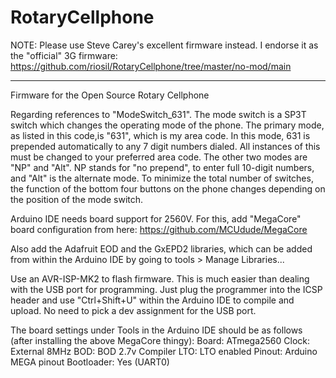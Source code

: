 # RotaryCellphone

NOTE: Please use Steve Carey's excellent firmware instead. I endorse it as the "official" 3G firmware: https://github.com/riosil/RotaryCellphone/tree/master/no-mod/main


******************************************************

Firmware for the Open Source Rotary Cellphone

Regarding references to "ModeSwitch_631". The mode switch is a SP3T switch which changes the operating mode of the phone. The primary mode, as listed in this code,is "631", which is my area code. In this mode, 631 is prepended automatically to any 7 digit numbers dialed. All instances of this must be changed to your preferred area code. The other two modes are "NP" and "Alt". NP stands for "no prepend", to enter full 10-digit numbers, and "Alt" is the alternate mode. To minimize the total number of switches, the function of the bottom four buttons on the phone changes depending on the position of the mode switch. 

Arduino IDE needs board support for 2560V. For this, add "MegaCore" board configuration from here: https://github.com/MCUdude/MegaCore

Also add the Adafruit EOD and the GxEPD2 libraries, which can be added from within the Arduino IDE by going to tools > Manage Libraries...

Use an AVR-ISP-MK2 to flash firmware. This is much easier than dealing with the USB port for programming. Just plug the programmer into the ICSP header and use "Ctrl+Shift+U" within the Arduino IDE to compile and upload. No need to pick a dev assignment for the USB port.

The board settings under Tools in the Arduino IDE should be as follows (after installing the above MegaCore thingy):
Board: ATmega2560
Clock: External 8MHz
BOD: BOD 2.7v
Compiler LTO: LTO enabled
Pinout: Arduino MEGA pinout
Bootloader: Yes (UART0)
